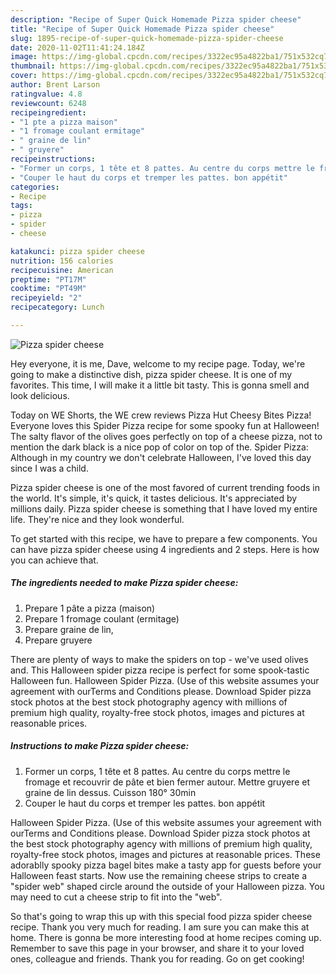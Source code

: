 ```yaml
---
description: "Recipe of Super Quick Homemade Pizza spider cheese"
title: "Recipe of Super Quick Homemade Pizza spider cheese"
slug: 1895-recipe-of-super-quick-homemade-pizza-spider-cheese
date: 2020-11-02T11:41:24.184Z
image: https://img-global.cpcdn.com/recipes/3322ec95a4822ba1/751x532cq70/pizza-spider-cheese-photo-principale-de-la-recette.jpg
thumbnail: https://img-global.cpcdn.com/recipes/3322ec95a4822ba1/751x532cq70/pizza-spider-cheese-photo-principale-de-la-recette.jpg
cover: https://img-global.cpcdn.com/recipes/3322ec95a4822ba1/751x532cq70/pizza-spider-cheese-photo-principale-de-la-recette.jpg
author: Brent Larson
ratingvalue: 4.8
reviewcount: 6248
recipeingredient:
- "1 pte a pizza maison"
- "1 fromage coulant ermitage"
- " graine de lin"
- " gruyere"
recipeinstructions:
- "Former un corps, 1 tête et 8 pattes. Au centre du corps mettre le fromage et recouvrir de pâte et bien fermer autour. Mettre gruyere et graine de lin dessus. Cuisson 180° 30min"
- "Couper le haut du corps et tremper les pattes. bon appétit"
categories:
- Recipe
tags:
- pizza
- spider
- cheese

katakunci: pizza spider cheese 
nutrition: 156 calories
recipecuisine: American
preptime: "PT17M"
cooktime: "PT49M"
recipeyield: "2"
recipecategory: Lunch

---
```



![Pizza spider cheese](https://img-global.cpcdn.com/recipes/3322ec95a4822ba1/751x532cq70/pizza-spider-cheese-photo-principale-de-la-recette.jpg)

Hey everyone, it is me, Dave, welcome to my recipe page. Today, we're going to make a distinctive dish, pizza spider cheese. It is one of my favorites. This time, I will make it a little bit tasty. This is gonna smell and look delicious.

Today on WE Shorts, the WE crew reviews Pizza Hut Cheesy Bites Pizza! Everyone loves this Spider Pizza recipe for some spooky fun at Halloween! The salty flavor of the olives goes perfectly on top of a cheese pizza, not to mention the dark black is a nice pop of color on top of the. Spider Pizza: Although in my country we don&#39;t celebrate Halloween, I&#39;ve loved this day since I was a child.

Pizza spider cheese is one of the most favored of current trending foods in the world. It's simple, it's quick, it tastes delicious. It's appreciated by millions daily. Pizza spider cheese is something that I have loved my entire life. They're nice and they look wonderful.


To get started with this recipe, we have to prepare a few components. You can have pizza spider cheese using 4 ingredients and 2 steps. Here is how you can achieve that.

<!--inarticleads1-->

##### The ingredients needed to make Pizza spider cheese:

1. Prepare 1 pâte a pizza (maison)
1. Prepare 1 fromage coulant (ermitage)
1. Prepare  graine de lin,
1. Prepare  gruyere


There are plenty of ways to make the spiders on top - we&#39;ve used olives and. This Halloween spider pizza recipe is perfect for some spook-tastic Halloween fun. Halloween Spider Pizza. (Use of this website assumes your agreement with ourTerms and Conditions please. Download Spider pizza stock photos at the best stock photography agency with millions of premium high quality, royalty-free stock photos, images and pictures at reasonable prices. 

<!--inarticleads2-->

##### Instructions to make Pizza spider cheese:

1. Former un corps, 1 tête et 8 pattes. Au centre du corps mettre le fromage et recouvrir de pâte et bien fermer autour. Mettre gruyere et graine de lin dessus. Cuisson 180° 30min
1. Couper le haut du corps et tremper les pattes. bon appétit


Halloween Spider Pizza. (Use of this website assumes your agreement with ourTerms and Conditions please. Download Spider pizza stock photos at the best stock photography agency with millions of premium high quality, royalty-free stock photos, images and pictures at reasonable prices. These adorablly spooky pizza bagel bites make a tasty app for guests before your Halloween feast starts. Now use the remaining cheese strips to create a &#34;spider web&#34; shaped circle around the outside of your Halloween pizza. You may need to cut a cheese strip to fit into the &#34;web&#34;. 

So that's going to wrap this up with this special food pizza spider cheese recipe. Thank you very much for reading. I am sure you can make this at home. There is gonna be more interesting food at home recipes coming up. Remember to save this page in your browser, and share it to your loved ones, colleague and friends. Thank you for reading. Go on get cooking!
